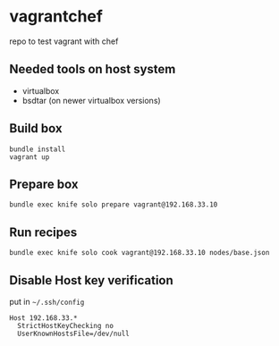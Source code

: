 vagrantchef
===========

repo to test vagrant with chef

## Needed tools on host system
- virtualbox
- bsdtar (on newer virtualbox versions)

## Build box

    bundle install
    vagrant up

## Prepare box

    bundle exec knife solo prepare vagrant@192.168.33.10

## Run recipes

    bundle exec knife solo cook vagrant@192.168.33.10 nodes/base.json

## Disable Host key verification

put in `~/.ssh/config`

    Host 192.168.33.*
      StrictHostKeyChecking no
      UserKnownHostsFile=/dev/null